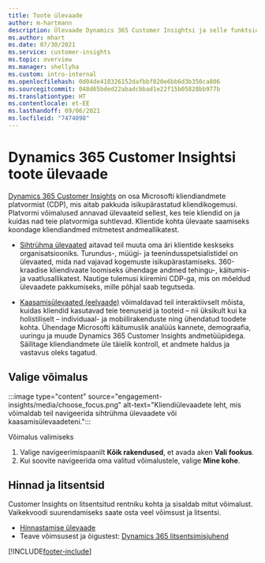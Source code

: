 ```yaml
---
title: Toote ülevaade
author: m-hartmann
description: Ülevaade Dynamics 365 Customer Insightsi ja selle funktsioonide kohta.
ms.author: mhart
ms.date: 07/30/2021
ms.service: customer-insights
ms.topic: overview
ms.manager: shellyha
ms.custom: intro-internal
ms.openlocfilehash: 0d04de418326152dafbbf020e6bb6d3b350ca806
ms.sourcegitcommit: 048d65bded22abadcbbad1e22f15b05828bb977b
ms.translationtype: HT
ms.contentlocale: et-EE
ms.lasthandoff: 09/06/2021
ms.locfileid: "7474098"
---
```

# <a name="product-overview-for-dynamics-365-customer-insights"></a>Dynamics 365 Customer Insightsi toote ülevaade

[Dynamics 365 Customer Insights](https://dynamics.microsoft.com/ai/customer-insights/) on osa Microsofti kliendiandmete platvormist (CDP), mis aitab pakkuda isikupärastatud kliendikogemusi. Platvormi võimalused annavad ülevaateid sellest, kes teie kliendid on ja kuidas nad teie platvormiga suhtlevad. Klientide kohta ülevaate saamiseks koondage kliendiandmed mitmetest andmeallikatest.


- [Sihtrühma ülevaated](audience-insights/overview.md) aitavad teil muuta oma äri klientide keskseks organisatsiooniks. Turundus-, müügi- ja teenindusspetsialistidel on ülevaated, mida nad vajavad kogemuste isikupärastamiseks. 360-kraadise kliendivaate loomiseks ühendage andmed tehingu-, käitumis- ja vaatlusallikatest. Nautige tulemusi kiiremini CDP-ga, mis on mõeldud ülevaadete pakkumiseks, mille põhjal saab tegutseda. 

- [Kaasamisülevaated (eelvaade)](engagement-insights/index.yml) võimaldavad teil interaktiivselt mõista, kuidas kliendid kasutavad teie teenuseid ja tooteid – nii üksikult kui ka holistiliselt – individuaal- ja mobiilirakenduste ning ühendatud toodete kohta. Ühendage Microsofti käitumuslik analüüs kannete, demograafia, uuringu ja muude Dynamics 365 Customer Insights andmetüüpidega. Säilitage kliendiandmete üle täielik kontroll, et andmete haldus ja vastavus oleks tagatud.
 
## <a name="choose-a-capability"></a>Valige võimalus

:::image type="content" source="engagement-insights/media/choose_focus.png" alt-text="Kliendiülevaadete leht, mis võimaldab teil navigeerida sihtrühma ülevaadete või kaasamisülevaadeteni.":::

Võimalus valimiseks

1. Valige navigeerimispaanilt **Kõik rakendused**, et avada aken **Vali fookus**.
1. Kui soovite navigeerida oma valitud võimalustele, valige **Mine kohe**.

## <a name="pricing-and-licensing"></a>Hinnad ja litsentsid

Customer Insights on litsentsitud rentniku kohta ja sisaldab mitut võimalust. Vaikekvoodi suurendamiseks saate osta veel võimsust ja litsentsi. 
- [Hinnastamise ülevaade](https://dynamics.microsoft.com/ai/customer-insights/pricing/)
- Teave võimsusest ja õigustest: [Dynamics 365 litsentsimisjuhend](https://go.microsoft.com/fwlink/?LinkId=866544)

[!INCLUDE[footer-include](includes/footer-banner.md)]